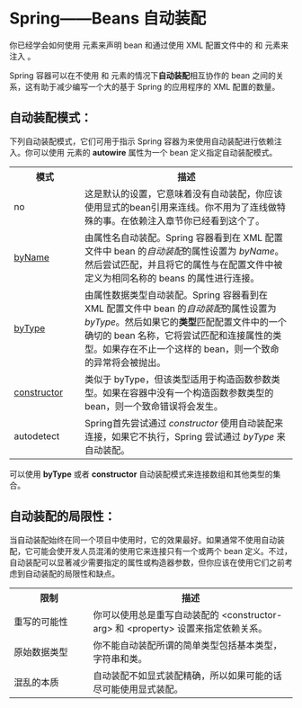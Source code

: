 # Spring——Beans 自动装配

你已经学会如何使用 <bean> 元素来声明 bean 和通过使用 XML 配置文件中的 <constructor-arg> 和 <property> 元素来注入 <bean>。

Spring 容器可以在不使用 <constructor-arg> 和 <property> 元素的情况下**自动装配**相互协作的 bean 之间的关系，这有助于减少编写一个大的基于 Spring 的应用程序的 XML 配置的数量。

## 自动装配模式：

下列自动装配模式，它们可用于指示 Spring 容器为来使用自动装配进行依赖注入。你可以使用 <bean/> 元素的 **autowire** 属性为一个 bean 定义指定自动装配模式。

<table class="table table-bordered">
<tr><th style="width:25%">模式</th><th>描述</th></tr>
<tr><td>no</td><td>这是默认的设置，它意味着没有自动装配，你应该使用显式的bean引用来连线。你不用为了连线做特殊的事。在依赖注入章节你已经看到这个了。</td></tr>
<tr><td><a href="/spring/spring_autowiring_byname.htm">byName</a></td><td>由属性名自动装配。Spring 容器看到在 XML 配置文件中 bean 的<i>自动装配</i>的属性设置为 <i>byName</i>。然后尝试匹配，并且将它的属性与在配置文件中被定义为相同名称的 beans 的属性进行连接。</td></tr>
<tr><td><a href="/spring/spring_autowiring_bytype.htm">byType</a></td><td>由属性数据类型自动装配。Spring 容器看到在 XML 配置文件中 bean 的<i>自动装配</i>的属性设置为 <i>byType</i>。然后如果它的<b>类型</b>匹配配置文件中的一个确切的 bean 名称，它将尝试匹配和连接属性的类型。如果存在不止一个这样的 bean，则一个致命的异常将会被抛出。</td></tr>
<tr><td><a href="/spring/spring_autowiring_byconstructor.htm">constructor</a></td><td>类似于 byType，但该类型适用于构造函数参数类型。如果在容器中没有一个构造函数参数类型的 bean，则一个致命错误将会发生。</td></tr>
<tr><td>autodetect</td><td>Spring首先尝试通过 <i>constructor</i> 使用自动装配来连接，如果它不执行，Spring 尝试通过 <i>byType</i> 来自动装配。</td></tr>
</table>


可以使用 **byType** 或者 **constructor** 自动装配模式来连接数组和其他类型的集合。

## 自动装配的局限性： 

当自动装配始终在同一个项目中使用时，它的效果最好。如果通常不使用自动装配，它可能会使开发人员混淆的使用它来连接只有一个或两个 bean 定义。不过，自动装配可以显著减少需要指定的属性或构造器参数，但你应该在使用它们之前考虑到自动装配的局限性和缺点。 

<table class="table table-bordered">
<tr><th style="width:25%">限制</th><th>描述</th></tr>
<tr><td style="width:28%;">重写的可能性</td><td>你可以使用总是重写自动装配的 &lt;constructor-arg&gt 和 &lt;property&gt; 设置来指定依赖关系。</td></tr>
<tr><td>原始数据类型</td><td>你不能自动装配所谓的简单类型包括基本类型，字符串和类。</td></tr>
<tr><td>混乱的本质</td><td>自动装配不如显式装配精确，所以如果可能的话尽可能使用显式装配。</td></tr>
</table>


	
	
	

